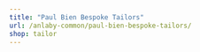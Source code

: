 ```yaml
---
title: "Paul Bien Bespoke Tailors"
url: /anlaby-common/paul-bien-bespoke-tailors/
shop: tailor
---
```

